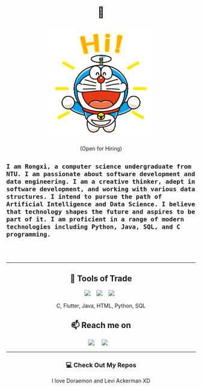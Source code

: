 <h1 align="center"> 👋 </h1>
<div align="center">
  <img src="https://github.com/roroloveorea/roroloveorea/blob/14a1dad2f0adb6dba960ce75816467260cb32176/images/dora.gif" alt="header"/>
</div>
<p align="center"> (Open for Hiring)</p>

<h2 align="center"👧 WhoAmI</h2>
<p align="center">
 <h3> <samp> I am Rongxi, a computer science undergraduate from NTU.  I am passionate about software development and data engineering. I am a creative thinker, adept in software development, and working with various data structures. I intend to pursue the path of Artificial Intelligence and Data Science. I believe that technology shapes the future and aspires to be part of it. I am proficient in a range of modern technologies including Python, Java, SQL, and C programming.
  </samp> </h3>
  <br> <br>

</p>

<hr>

<h2 align="center"> 🔭 Tools of Trade</h2>
<p align="center">
  <img src="https://img.shields.io/badge/-Python-pink" />&nbsp;&nbsp;&nbsp;
  <img src="https://img.shields.io/badge/-Java%20-yellowgreen" />&nbsp;&nbsp;&nbsp;
  <img src="https://img.shields.io/badge/-Flutter%20-blue" />&nbsp;&nbsp;
</p>
<p align="center">C, Flutter, Java, HTML, Python, SQL</p>



<h2  align="center">📫 Reach me on</h2>
<p align="center">
  <a target="_blank"href="https://www.linkedin.com/in/rong-xi-wu/"><img src="https://img.shields.io/badge/linkedin-%230077B5.svg?&style=for-the-badge&logo=linkedin&logoColor=white" /></a>&nbsp;&nbsp;&nbsp;&nbsp;  
  <a href="mailto:rosywrx@gmail.com?subject=Hello%20Ileri,%20From%20Github"><img src="https://img.shields.io/badge/gmail-%23D14836.svg?&style=for-the-badge&logo=gmail&logoColor=white" /></a>&nbsp;&nbsp;&nbsp;&nbsp;
</p>

<hr>

<h3  align="center">💻 Check Out My Repos </h3>
<p align="center"> I love Doraemon and Levi Ackerman XD</p>
